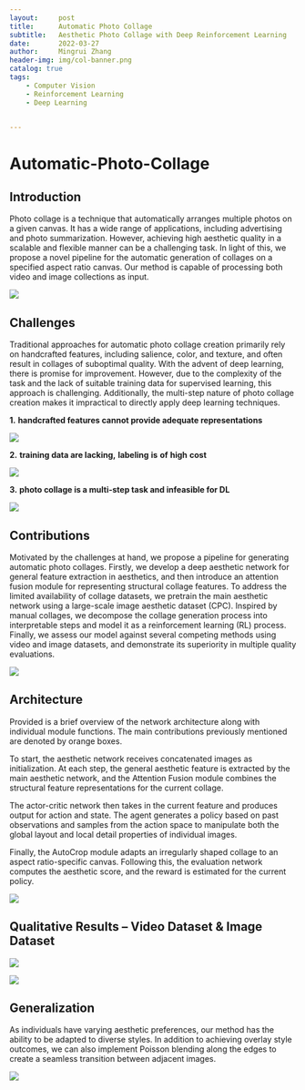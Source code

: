 ```yaml
---
layout:     post
title:      Automatic Photo Collage
subtitle:   Aesthetic Photo Collage with Deep Reinforcement Learning
date:       2022-03-27
author:     Mingrui Zhang
header-img: img/col-banner.png
catalog: true
tags:
    - Computer Vision
    - Reinforcement Learning
    - Deep Learning


---
```


# Automatic-Photo-Collage

## Introduction

Photo collage is a technique that automatically arranges multiple photos on a given canvas. It has a wide range of applications, including advertising and photo summarization. However, achieving high aesthetic quality in a scalable and flexible manner can be a challenging task. In light of this, we propose a novel pipeline for the automatic generation of collages on a specified aspect ratio canvas. Our method is capable of processing both video and image collections as input.

![](img/col-i1.png)

## Challenges

Traditional approaches for automatic photo collage creation primarily rely on handcrafted features, including salience, color, and texture, and often result in collages of suboptimal quality. With the advent of deep learning, there is promise for improvement. However, due to the complexity of the task and the lack of suitable training data for supervised learning, this approach is challenging. Additionally, the multi-step nature of photo collage creation makes it impractical to directly apply deep learning techniques.

**1.** **handcrafted features cannot provide adequate representations**

![](img/col-c1.png)

**2.** **training data are lacking,** **labeling** **is** **of** **high** **cost**

![](img/col-c2.png)

**3.** **photo collage is a multi-step task and infeasible for DL**

![](img/col-c3.png)



## Contributions

Motivated by the challenges at hand, we propose a pipeline for generating automatic photo collages. Firstly, we develop a deep aesthetic network for general feature extraction in aesthetics, and then introduce an attention fusion module for representing structural collage features. To address the limited availability of collage datasets, we pretrain the main aesthetic network using a large-scale image aesthetic dataset (CPC). Inspired by manual collages, we decompose the collage generation process into interpretable steps and model it as a reinforcement learning (RL) process. Finally, we assess our model against several competing methods using video and image datasets, and demonstrate its superiority in multiple quality evaluations.

![](img/col-1.png)



## Architecture

Provided is a brief overview of the network architecture along with individual module functions. The main contributions previously mentioned are denoted by orange boxes.

To start, the aesthetic network receives concatenated images as initialization. At each step, the general aesthetic feature is extracted by the main aesthetic network, and the Attention Fusion module combines the structural feature representations for the current collage.

The actor-critic network then takes in the current feature and produces output for action and state. The agent generates a policy based on past observations and samples from the action space to manipulate both the global layout and local detail properties of individual images.

Finally, the AutoCrop module adapts an irregularly shaped collage to an aspect ratio-specific canvas. Following this, the evaluation network computes the aesthetic score, and the reward is estimated for the current policy.

![](img/col-a1.png)

## **Qualitative** **Results** **–** **Video** **Dataset** **&** **Image** **Dataset**

![](img/col-r1.png)

![](img/col-r2.png)

## **Generalization**

As individuals have varying aesthetic preferences, our method has the ability to be adapted to diverse styles. In addition to achieving overlay style outcomes, we can also implement Poisson blending along the edges to create a seamless transition between adjacent images.

![](img/col-g1.png)


